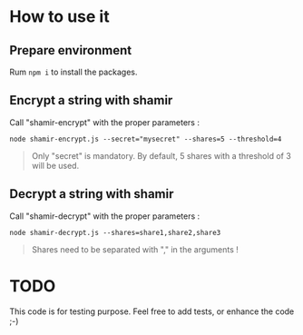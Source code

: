 # How to use it

## Prepare environment

Rum `npm i` to install the packages.

## Encrypt a string with shamir

Call "shamir-encrypt" with the proper parameters :

```
node shamir-encrypt.js --secret="mysecret" --shares=5 --threshold=4
```

> Only "secret" is mandatory. By default, 5 shares with a threshold of 3 will be used.

## Decrypt a string with shamir

Call "shamir-decrypt" with the proper parameters :

```
node shamir-decrypt.js --shares=share1,share2,share3
```

> Shares need to be separated with "," in the arguments !

# TODO

This code is for testing purpose. Feel free to add tests, or enhance the code ;-)
